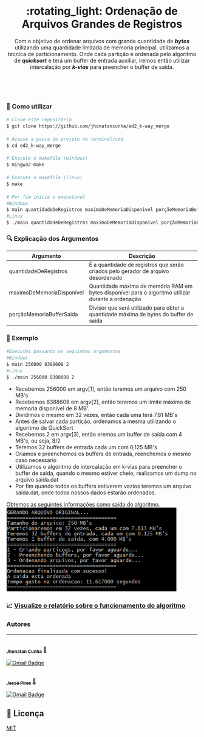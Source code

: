 <h1 align="center">:rotating_light: Ordenação de Arquivos Grandes de Registros </h1>
<p align="center">
 Com o objetivo de ordenar arquivos com grande quantidade de <b><i>bytes</i></b> utilizando uma quantidade limitada de memoria principal, utilizamos a técnica de particionamento. Onde cada partição é ordenada pelo algoritmo de <b><i>quicksort</i></b> e terá um buffer de entrada auxiliar, iremos então utilizar intercalação por <b><i>k-vias</i></b> para preencher o buffer de saída.
 </p>
<p align="center">
<img src="https://img.shields.io/github/repo-size/jhonatancunha/ed2_k-way_merge" alt="">
<img src="https://img.shields.io/github/license/jhonatancunha/ed2_k-way_merge" alt="">
<img src="https://img.shields.io/github/last-commit/jhonatancunha/ed2_k-way_merge" alt="">
</p>
<br>

### :red_circle: Como utilizar

```bash
# Clone este repositório
$ git clone https://github.com/jhonatancunha/ed2_k-way_merge

# Acesse a pasta do projeto no terminal/cmd
$ cd ed2_k-way_merge

# Execute o makefile (windows)
$ mingw32-make

# Execute o makefile (linux)
$ make

# Por fim inicie o executavel
#Windows
$ main quantidadeDeRegistros maximoDeMemoriaDisponivel porçãoMemoriaBufferSaida
#Linux
$ ./main quantidadeDeRegistros maximoDeMemoriaDisponivel porçãoMemoriaBufferSaida
```

### :mag: Explicação dos Argumentos

| Argumento                | Descrição                                                                                          |
|---------------------------|----------------------------------------------------------------------------------------------------|
| quantidadeDeRegistros     | É a quantidade de registros que serão criados pelo gerador de arquivo desordenado                   |
| maximoDeMemoriaDisponivel | Quantidade máxima de memória RAM em bytes disponível para o algoritmo utilizar durante a ordenação 
| porçãoMemoriaBufferSaida  | Divisor que será utilizado para obter a quantidade máxima de bytes do buffer de saída              |

### :camera_flash: Exemplo
```bash
#Executei passando os seguintes argumentos
#Windows
$ main 256000 8388608 2
#Linux
$ ./main 256000 8388608 2
```

* Recebemos 256000 em argv[1], então teremos um arquivo com 250 MB's
* Recebemos 8388608 em argv[2], então teremos um limite máximo de memoria disponivel de 8 MB'.
* Dividimos o mesmo em 32 vezes, então cada uma terá 7.81 MB's
* Antes de salvar cada partição, ordenamos a mesma utilizando o algoritmo de QuickSort
* Recebemos 2 em argv[3], então eremos um buffer de saída com 4 MB's, ou seja, 8/2
* Teremos 32 buffers de entrada cada um com 0,125 MB's
* Criamos e preenchemos os buffers de entrada, reenchemos o mesmo caso necessario
* Utilizamos o algoritmo de intercalação em k-vias para preencher o buffer de saida, quando o mesmo estiver cheio, realizamos um dump no arquivo saida.dat
* Por fim quando todos os buffers estiverem vazios teremos um arquivo saida.dat, onde todos nossos dados estarão ordenados.

Obtemos as seguintes informações como saida do algoritmo.<br>
<img src="img/exemplo.PNG" alt="">

### :chart_with_upwards_trend: [Visualize o relatório sobre o funcionamento do algoritmo](https://github.com/jhonatancunha/ed2_k-way_merge/blob/master/APS1%20ED2%20-%20RELATORIO.pdf) 

### Autores
---

<a href="https://github.com/jhonatancunha">
 <img style="border-radius: 50%;" src="https://avatars0.githubusercontent.com/u/52831621?s=460&u=2b0cfdafeb7756176ded82c41738e773e92762b8&v=4" width="100px;" alt=""/>
<br />
 <sub><b>Jhonatan Cunha</b></sub></a> <a href="https://github.com/jhonatancunha" title="Repositorio Jhonatan">🚀</a>

[![Gmail Badge](https://img.shields.io/badge/-jhonatancunha@alunos.utfpr.edu.br-c14438?style=flat-square&logo=Gmail&logoColor=white&link=mailto:jhonatancunha@alunos.utfpr.edu.br)](mailto:jhonatancunha@alunos.utfpr.edu.br)
<br />

<a href="https://github.com/JessePires">
 <img style="border-radius: 50%;" src="https://avatars0.githubusercontent.com/u/20424496?s=460&u=87f2870ff153ab88402d6246cb3347a46ae33fe9&v=4" width="100px;" alt=""/>
<br />
 <sub><b>Jessé Pires</b></sub></a> <a href="https://github.com/JessePires" title="Repositorio Jessé">🚀</a>

[![Gmail Badge](https://img.shields.io/badge/-jessepires@alunos.utfpr.edu.br-c14438?style=flat-square&logo=Gmail&logoColor=white&link=mailto:jessepires@alunos.utfpr.edu.br)](mailto:jessepires@alunos.utfpr.edu.br)

## :memo: Licença
[MIT](https://choosealicense.com/licenses/mit/)
